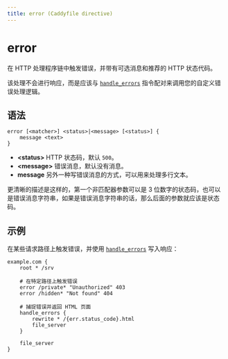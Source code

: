 ```yaml
---
title: error (Caddyfile directive)
---
```


# error

在 HTTP 处理程序链中触发错误，并带有可选消息和推荐的 HTTP 状态代码。

该处理不会进行响应，而是应该与 [`handle_errors`](handle_errors) 指令配对来调用您的自定义错误处理逻辑。

<h2 id="syntax">
	语法
</h2>

```caddy-d
error [<matcher>] <status>|<message> [<status>] {
    message <text>
}
```

- **&lt;status&gt;** HTTP 状态码，默认 `500`。
- **&lt;message&gt;** 错误消息，默认没有消息。
- **message** 另外一种写错误消息的方式，可以用来处理多行文本。

更清晰的描述是这样的，第一个非匹配器参数可以是 3 位数字的状态码，也可以是错误消息字符串，如果是错误消息字符串的话，那么后面的参数就应该是状态码。

<h2 id="examples">
	示例
</h2>

在某些请求路径上触发错误，并使用 [`handle_errors`](handle_errors) 写入响应：

```caddy
example.com {
	root * /srv

	# 在特定路径上触发错误
    error /private* "Unauthorized" 403
	error /hidden* "Not found" 404

    # 捕捉错误并返回 HTML 页面 
    handle_errors {
        rewrite * /{err.status_code}.html
		file_server
    }

	file_server
}
```
